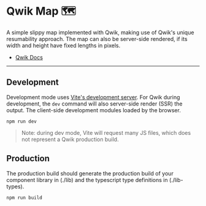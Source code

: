 # Qwik Map 🗺️️

A simple slippy map implemented with Qwik, making use of Qwik's unique
resumability approach. The map can also be server-side rendered, if its
width and height have fixed lengths in pixels.

- [Qwik Docs](https://qwik.builder.io/)

---

## Development

Development mode uses [Vite's development server](https://vitejs.dev/). For Qwik during development, the `dev` command will also server-side render (SSR) the output. The client-side development modules loaded by the browser.

```
npm run dev
```

> Note: during dev mode, Vite will request many JS files, which does not represent a Qwik production build.

## Production

The production build should generate the production build of your component library in (./lib) and the typescript type definitions in (./lib-types).

```
npm run build
```
